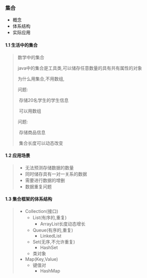 ### 集合

* 概念
* 体系结构
* 实际应用

#### 1.1 生活中的集合

> 数学中的集合
>
> java中的集合是工具类,可以储存任意数量的具有共有属性的对象
>
> 为什么用集合,不用数组,
>
> 问题:
>
> ​	存储20名学生的学生信息
>
> ​	可以用数组
>
> 问题:
>
> ​	存储商品信息
>
> ​	集合长度可以动态改变

#### 1.2 应用场景

> * 无法预测存储数据的数量
> * 同时储存具有一对一关系的数据
> * 需要进行数据的增删
> * 数据重复问题

#### 1.3 集合框架的体系结构

> * Collection(接口)
>   * List(有序的,重复)
>     * ArrayList长度动态增长
>   * Queue(有序的,重复)
>     * LinkedList
>   * Set(无序,不允许重复)
>     * HashSet
>   * 类对象
> * Map(Key,Value)
>   * 键值对
>     * HashMap



